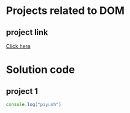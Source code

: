 # Projects related to DOM


## project link
[Click here](https://stackblitz.com/edit/dom-project-chaiaurcode?file=index.html)

# Solution code


## project 1

```javascript
console.log("piyush")


```


